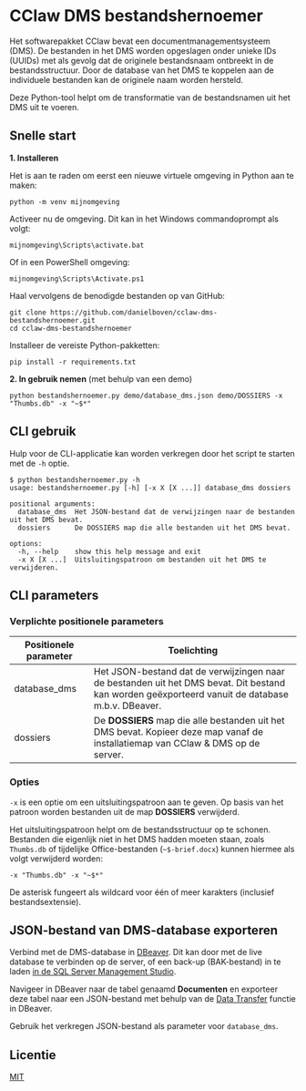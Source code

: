 # CClaw DMS bestandshernoemer

Het softwarepakket CClaw bevat een documentmanagementsysteem (DMS). De bestanden in het DMS worden opgeslagen onder unieke IDs (UUIDs) met als gevolg dat de originele bestandsnaam ontbreekt in de bestandsstructuur. Door de database van het DMS te koppelen aan de individuele bestanden kan de originele naam worden hersteld.

Deze Python-tool helpt om de transformatie van de bestandsnamen uit het DMS uit te voeren.

## Snelle start

**1. Installeren**

Het is aan te raden om eerst een nieuwe virtuele omgeving in Python aan te maken:

	python -m venv mijnomgeving

Activeer nu de omgeving. Dit kan in het Windows commandoprompt als volgt:

	mijnomgeving\Scripts\activate.bat
	
Of in een PowerShell omgeving:
	
	mijnomgeving\Scripts\Activate.ps1

Haal vervolgens de benodigde bestanden op van GitHub:

	git clone https://github.com/danielboven/cclaw-dms-bestandshernoemer.git
	cd cclaw-dms-bestandshernoemer

Installeer de vereiste Python-pakketten:

	pip install -r requirements.txt

**2. In gebruik nemen** (met behulp van een demo)

	python bestandshernoemer.py demo/database_dms.json demo/DOSSIERS -x "Thumbs.db" -x "~$*"

## CLI gebruik

Hulp voor de CLI-applicatie kan worden verkregen door het script te starten met de `-h` optie.

```
$ python bestandshernoemer.py -h
usage: bestandshernoemer.py [-h] [-x X [X ...]] database_dms dossiers

positional arguments:
  database_dms  Het JSON-bestand dat de verwijzingen naar de bestanden uit het DMS bevat.
  dossiers      De DOSSIERS map die alle bestanden uit het DMS bevat.

options:
  -h, --help    show this help message and exit
  -x X [X ...]  Uitsluitingspatroon om bestanden uit het DMS te verwijderen.
```

## CLI parameters

### Verplichte positionele parameters

| Positionele parameter | Toelichting |
| -- | -- |
| database_dms | Het JSON-bestand dat de verwijzingen naar de bestanden uit het DMS bevat. Dit bestand kan worden geëxporteerd  vanuit de database m.b.v. DBeaver. |
| dossiers | De **DOSSIERS** map die alle bestanden uit het DMS bevat. Kopieer deze map vanaf de installatiemap van CClaw & DMS op de server. |

### Opties

`-x` is een optie om een uitsluitingspatroon aan te geven. Op basis van het patroon worden bestanden uit de map **DOSSIERS** verwijderd.

Het uitsluitingspatroon helpt om de bestandsstructuur op te schonen.
Bestanden die eigenlijk niet in het DMS hadden moeten staan, zoals `Thumbs.db` of tijdelijke Office-bestanden (`~$-brief.docx`) kunnen hiermee als volgt verwijderd worden:

	-x "Thumbs.db" -x "~$*"
	
De asterisk fungeert als wildcard voor één of meer karakters (inclusief bestandsextensie).

## JSON-bestand van DMS-database exporteren

Verbind met de DMS-database in [DBeaver](https://dbeaver.io/). Dit kan door met de live database te verbinden op de server, of een back-up (BAK-bestand) in te laden [in de SQL Server Management Studio](https://stackoverflow.com/a/30338131).

Navigeer in DBeaver naar de tabel genaamd **Documenten** en exporteer deze tabel naar een JSON-bestand met behulp van de [Data Transfer](https://dbeaver.com/docs/wiki/Data-transfer) functie in DBeaver.

Gebruik het verkregen JSON-bestand als parameter voor `database_dms`.

## Licentie
[MIT](https://choosealicense.com/licenses/mit/)
